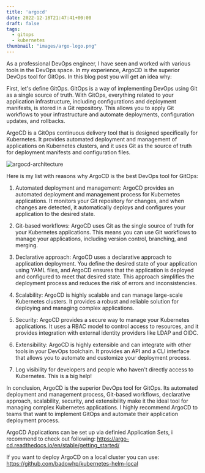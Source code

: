 ```yaml
---
title: 'argocd'
date: 2022-12-18T21:47:41+00:00
draft: false
tags:
  - gitops 
  - kubernetes
thumbnail: "images/argo-logo.png"
---
```

As a professional DevOps engineer, I have seen and worked with various tools in the DevOps space. In my experience, ArgoCD is the superior DevOps tool for GitOps. In this blog post you will get an idea why:

First, let's define GitOps. GitOps is a way of implementing DevOps using Git as a single source of truth. With GitOps, everything related to your application infrastructure, including configurations and deployment manifests, is stored in a Git repository. This allows you to apply Git workflows to your infrastructure and automate deployments, configuration updates, and rollbacks.


ArgoCD is a GitOps continuous delivery tool that is designed specifically for Kubernetes. It provides automated deployment and management of applications on Kubernetes clusters, and it uses Git as the source of truth for deployment manifests and configuration files.


![argocd-architecture](https://argo-cd.readthedocs.io/en/stable/assets/argocd_architecture.png)


Here is my list with reasons why ArgoCD is the best DevOps tool for GitOps:

  1. Automated deployment and management: ArgoCD provides an automated deployment and management process for Kubernetes applications. It monitors your Git repository for changes, and when changes are detected, it automatically deploys and configures your application to the desired state.

  2. Git-based workflows: ArgoCD uses Git as the single source of truth for your Kubernetes applications. This means you can use Git workflows to manage your applications, including version control, branching, and merging.

  3. Declarative approach: ArgoCD uses a declarative approach to application deployment. You define the desired state of your application using YAML files, and ArgoCD ensures that the application is deployed and configured to meet that desired state. This approach simplifies the deployment process and reduces the risk of errors and inconsistencies.

  4. Scalability: ArgoCD is highly scalable and can manage large-scale Kubernetes clusters. It provides a robust and reliable solution for deploying and managing complex applications.

  5. Security: ArgoCD provides a secure way to manage your Kubernetes applications. It uses a RBAC model to control access to resources, and it provides integration with external identity providers like LDAP and OIDC.

  6. Extensibility: ArgoCD is highly extensible and can integrate with other tools in your DevOps toolchain. It provides an API and a CLI interface that allows you to automate and customize your deployment process.

  7. Log visibility for developers and people who haven't directly access to Kubernetes. This is a big help!

In conclusion, ArgoCD is the superior DevOps tool for GitOps. Its automated deployment and management process, Git-based workflows, declarative approach, scalability, security, and extensibility make it the ideal tool for managing complex Kubernetes applications. I highly recommend ArgoCD to teams that want to implement GitOps and automate their application deployment process.

ArgoCD Applications can be set up via definied Application Sets, i recommend to check out following:
https://argo-cd.readthedocs.io/en/stable/getting_started/

If you want to deploy ArgoCD on a local cluster you can use:
https://github.com/badowhp/kubernetes-helm-local